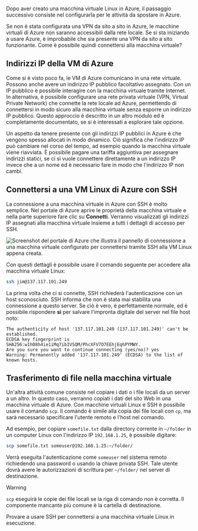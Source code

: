 Dopo aver creato una macchina virtuale Linux in Azure, il passaggio successivo consiste nel configurarla per le attività da spostare in Azure.

Se non è stata configurata una VPN da sito a sito in Azure, le macchine virtuali di Azure non saranno accessibili dalla rete locale. Se si sta iniziando a usare Azure, è improbabile che sia presente una VPN da sito a sito funzionante. Come è possibile quindi connettersi alla macchina virtuale?

## <a name="azure-vm-ip-addresses"></a>Indirizzi IP della VM di Azure

Come si è visto poco fa, le VM di Azure comunicano in una rete virtuale. Possono anche avere un indirizzo IP pubblico facoltativo assegnato. Con un IP pubblico è possibile interagire con la macchina virtuale tramite Internet. In alternativa, è possibile configurare una rete privata virtuale (VPN, Virtual Private Network) che connette la rete locale ad Azure, permettendo di connettersi in modo sicuro alla macchina virtuale senza esporre un indirizzo IP pubblico. Questo approccio è descritto in un altro modulo ed è completamente documentato, se si è interessati a esplorare tale opzione.

Un aspetto da tenere presente con gli indirizzi IP pubblici in Azure è che vengono spesso allocati in modo dinamico. Ciò significa che l'indirizzo IP può cambiare nel corso del tempo, ad esempio quando la macchina virtuale viene riavviata. È possibile pagare una tariffa aggiuntiva per assegnare indirizzi statici, se ci si vuole connettere direttamente a un indirizzo IP invece che a un nome ed è necessario fare in modo che l'indirizzo IP non cambi.

## <a name="connect-to-an-azure-linux-vm-with-ssh"></a>Connettersi a una VM Linux di Azure con SSH

La connessione a una macchina virtuale in Azure con SSH è molto semplice. Nel portale di Azure aprire le proprietà della macchina virtuale e nella parte superiore fare clic su **Connetti**. Verranno visualizzati gli indirizzi IP assegnati alla macchina virtuale insieme a tutti i dettagli di accesso per SSH. 

![Screenshot del portale di Azure che illustra il pannello di connessione a una macchina virtuale configurato per connettersi tramite SSH alla VM Linux appena creata.](../media/5-connect-ssh.png)

Con questi dettagli è possibile usare il comando seguente per accedere alla macchina virtuale Linux:

```bash
ssh jim@137.117.101.249
```

La prima volta che ci si connette, SSH richiederà l'autenticazione con un host sconosciuto. SSH informa che non è stata mai stabilita una connessione a questo server. Se ciò è vero, è perfettamente normale, ed è possibile rispondere **sì** per salvare l'impronta digitale del server nel file host noto:

```output
The authenticity of host '137.117.101.249 (137.117.101.249)' can't be established.
ECDSA key fingerprint is SHA256:w1h08h4ie1iMq7ibIVSQM/PhcXFV7O7EEhjEqhPYMWY.
Are you sure you want to continue connecting (yes/no)? yes
Warning: Permanently added '137.117.101.249' (ECDSA) to the list of known hosts.
```

## <a name="transferring-files-to-the-vm"></a>Trasferimento di file nella macchina virtuale

Un'altra attività comune consiste nel copiare i dati o i file locali da un server a un altro. In questo caso, verranno copiati i dati del sito Web in una macchina virtuale di Azure. Con macchine virtuali Linux e SSH è possibile usare il comando `scp`. Il comando è simile alla copia dei file locali con `cp`, ma sarà necessario specificare l'utente remoto e l'host nel comando.

Ad esempio, per copiare `somefile.txt` dalla directory corrente in `~/folder` in un computer Linux con l'indirizzo IP `192.168.1.25`, è possibile digitare:

```bash
scp somefile.txt someuser@192.168.1.25:~/folder/
```

Verrà eseguita l'autenticazione come `someuser` nel sistema remoto richiedendo una password o usando la chiave privata SSH. Tale utente dovrà avere le autorizzazioni di scrittura per `~/folder/` nel server di destinazione.

> [!WARNING]
> `scp` eseguirà le copie dei file locali se la riga di comando non è corretta. Il componente mancante più comune è la cartella di destinazione.

Provare a usare SSH per connettersi a una macchina virtuale Linux in esecuzione.